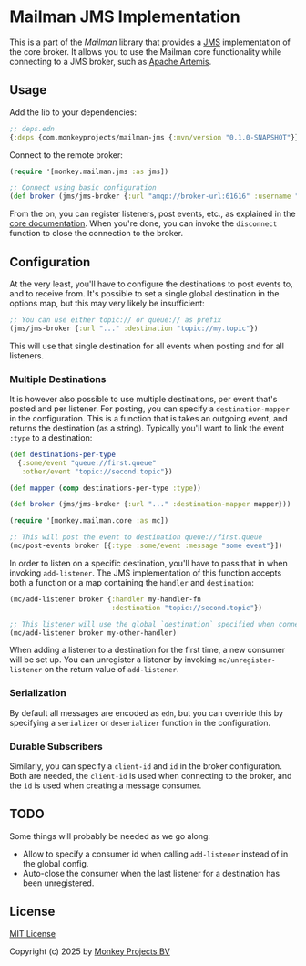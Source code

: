 # Mailman JMS Implementation

This is a part of the *Mailman* library that provides a [JMS](https://www.oracle.com/technical-resources/articles/java/intro-java-message-service.html)
implementation of the core broker.  It allows you to use the Mailman core functionality
while connecting to a JMS broker, such as [Apache Artemis](https://activemq.apache.org/components/artemis/).

## Usage

Add the lib to your dependencies:

```clojure
;; deps.edn
{:deps {com.monkeyprojects/mailman-jms {:mvn/version "0.1.0-SNAPSHOT"}}}
```

Connect to the remote broker:
```clojure
(require '[monkey.mailman.jms :as jms])

;; Connect using basic configuration
(def broker (jms/jms-broker {:url "amqp://broker-url:61616" :username "testuser" :password "verysecret"}))
```

From the on, you can register listeners, post events, etc., as explained in the
[core documentation](../README.md).  When you're done, you can invoke the `disconnect`
function to close the connection to the broker.

## Configuration

At the very least, you'll have to configure the destinations to post events to, and
to receive from.  It's possible to set a single global destination in the options map,
but this may very likely be insufficient:

```clojure
;; You can use either topic:// or queue:// as prefix
(jms/jms-broker {:url "..." :destination "topic://my.topic"})
```

This will use that single destination for all events when posting and for all listeners.

### Multiple Destinations

It is however also possible to use multiple destinations, per event that's posted and
per listener.  For posting, you can specify a `destination-mapper` in the configuration.
This is a function that is takes an outgoing event, and returns the destination (as a
string).  Typically you'll want to link the event `:type` to a destination:

```clojure
(def destinations-per-type
  {:some/event "queue://first.queue"
   :other/event "topic://second.topic"})

(def mapper (comp destinations-per-type :type))

(def broker (jms/jms-broker {:url "..." :destination-mapper mapper}))

(require '[monkey.mailman.core :as mc])

;; This will post the event to destination queue://first.queue
(mc/post-events broker [{:type :some/event :message "some event"}])
```

In order to listen on a specific destination, you'll have to pass that in when invoking
`add-listener`.  The JMS implementation of this function accepts both a function or a map
containing the `handler` and `destination`:

```clojure
(mc/add-listener broker {:handler my-handler-fn
                         :destination "topic://second.topic"})

;; This listener will use the global `destination` specified when connecting
(mc/add-listener broker my-other-handler)
```

When adding a listener to a destination for the first time, a new consumer will be
set up.  You can unregister a listener by invoking `mc/unregister-listener` on the
return value of `add-listener`.

### Serialization

By default all messages are encoded as `edn`, but you can override this by specifying
a `serializer` or `deserializer` function in the configuration.

### Durable Subscribers

Similarly, you can specify a `client-id` and `id` in the broker configuration.  Both
are needed, the `client-id` is used when connecting to the broker, and the `id` is
used when creating a message consumer.

## TODO

Some things will probably be needed as we go along:

 - Allow to specify a consumer id when calling `add-listener` instead of in the global config.
 - Auto-close the consumer when the last listener for a destination has been unregistered.

## License

[MIT License](../LICENSE)

Copyright (c) 2025 by [Monkey Projects BV](https://www.monkey-projects.be)
